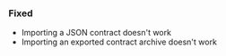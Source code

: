 ### Fixed

- Importing a JSON contract doesn't work
- Importing an exported contract archive doesn't work
